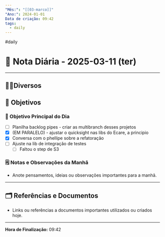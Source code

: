 ```yaml
---
"Mês:": "[[03-marco]]"
"Ano:": 2024-01-01
Data de criação: 09:42
tags:
  - daily
---
```

#daily
# 📅 Nota Diária - 2025-03-11 (ter)
---
## 🤝🏻Diversos

## 🌄 Objetivos
### 🎯 Objetivo Principal do Dia
- [ ] Planilha backlog pipes - criar as multibranch desses projetos
- [x] (EM PARALELO) - ajustar o quicksight nas libs do Ecare, a principio 
- [x] Conversa com o phellipe sobre a refatoração 
- [ ] Ajuste na lib de integração de testes 
	- [ ] Faltou o step de S3

### 🗒️ Notas e Observações da Manhã
- Anote pensamentos, ideias ou observações importantes para a manhã.
---
## 🗂️ Referências e Documentos
- Links ou referências a documentos importantes utilizados ou criados hoje.

---

**Hora de Finalização:** 09:42
